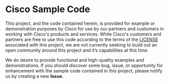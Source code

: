 # Cisco Sample Code

This project, and the code contained herein, is provided for example or demonstration purposes by Cisco for use by our partners and customers in working with Cisco's products and services.  While Cisco's customers and partners are free to use this code according to the terms of the [LICENSE](./LICENSE) associated with this project, we are not currently seeking to build out an open community around this project and it’s capabilities at this time.

We do desire to provide functional and high-quality examples and demonstrations.  If you should discover some bug, issue, or opportunity for enhancement with the sample code contained in this project, please notify us by creating a new **Issue**.
